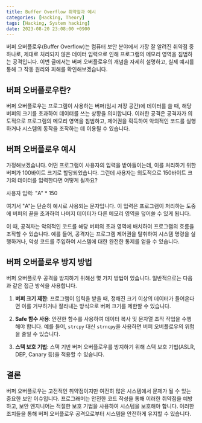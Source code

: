 ```yaml
---
title: Buffer Overflow 취약점과 예시
categories: [Hacking, Theory]
tags: [Hacking, System hacking]
date: 2023-08-20 23:08:00 +0900
---
```

버퍼 오버플로우(Buffer Overflow)는 컴퓨터 보안 분야에서 가장 잘 알려진 취약점 중 하나로, 제대로 처리되지 않은 데이터 입력으로 인해 프로그램의 메모리 영역을 침범하는 공격입니다. 이번 글에서는 버퍼 오버플로우의 개념을 자세히 설명하고, 실제 예시를 통해 그 작동 원리와 피해를 확인해보겠습니다.

## 버퍼 오버플로우란?

버퍼 오버플로우는 프로그램이 사용하는 버퍼(임시 저장 공간)에 데이터를 쓸 때, 해당 버퍼의 크기를 초과하여 데이터를 쓰는 상황을 의미합니다. 이러한 공격은 공격자가 의도적으로 프로그램의 메모리 영역을 침범하고, 제어권을 획득하여 악의적인 코드를 실행하거나 시스템의 동작을 조작하는 데 이용될 수 있습니다.

## 버퍼 오버플로우 예시

가정해보겠습니다. 어떤 프로그램이 사용자의 입력을 받아들이는데, 이를 처리하기 위한 버퍼가 100바이트 크기로 할당되었습니다. 그런데 사용자는 의도적으로 150바이트 크기의 데이터를 입력한다면 어떻게 될까요?

사용자 입력: "A" * 150

여기서 "A"는 단순히 예시로 사용되는 문자입니다. 이 입력은 프로그램이 처리하는 도중에 버퍼의 끝을 초과하여 나머지 데이터가 다른 메모리 영역을 덮어쓸 수 있게 됩니다.

이 때, 공격자는 악의적인 코드를 해당 버퍼의 초과 영역에 배치하여 프로그램의 흐름을 조작할 수 있습니다. 예를 들어, 공격자는 프로그램 제어권을 탈취하여 시스템 명령을 실행하거나, 악성 코드를 주입하여 시스템에 대한 완전한 통제를 얻을 수 있습니다.

## 버퍼 오버플로우 방지 방법

버퍼 오버플로우 공격을 방지하기 위해선 몇 가지 방법이 있습니다. 일반적으로는 다음과 같은 접근 방식을 사용합니다.

1. **버퍼 크기 제한**: 프로그램이 입력을 받을 때, 정해진 크기 이상의 데이터가 들어온다면 이를 거부하거나 잘라내는 방식으로 버퍼 크기를 제한할 수 있습니다.

2. **Safe 함수 사용**: 안전한 함수를 사용하여 데이터 복사 및 문자열 조작 작업을 수행해야 합니다. 예를 들어, `strcpy` 대신 `strncpy`을 사용하면 버퍼 오버플로우의 위험을 줄일 수 있습니다.

3. **스택 보호 기법**: 스택 기반 버퍼 오버플로우를 방지하기 위해 스택 보호 기법(ASLR, DEP, Canary 등)을 적용할 수 있습니다.

## 결론

버퍼 오버플로우는 고전적인 취약점이지만 여전히 많은 시스템에서 문제가 될 수 있는 중요한 보안 이슈입니다. 프로그래머는 안전한 코드 작성을 통해 이러한 취약점을 예방하고, 보안 엔지니어는 적절한 보호 기법을 사용하여 시스템을 보호해야 합니다. 이러한 조치들을 통해 버퍼 오버플로우 공격으로부터 시스템을 안전하게 유지할 수 있습니다.
